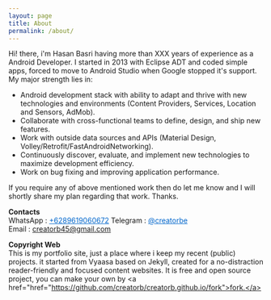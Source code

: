 ```yaml
---	
layout: page	
title: About	
permalink: /about/	
---	
```


 Hi! there, i'm Hasan Basri having more than XXX years of experience as a Android Developer. I started in 2013 with Eclipse ADT and coded simple apps, forced to move to Android Studio when Google stopped it's support. My major strength lies in:	

 - Android development stack with ability to adapt and thrive with new technologies and environments (Content Providers, Services, Location and Sensors, AdMob). 	
- Collaborate with cross-functional teams to define, design, and ship new features.	
- Work with outside data sources and APIs (Material Design, Volley/Retrofit/FastAndroidNetworking).	
- Continuously discover, evaluate, and implement new technologies to maximize development efficiency.	
- Work on bug fixing and improving application performance.	

 If you require any of above mentioned work then do let me know and I will shortly share my plan regarding that work. Thanks.	

 **Contacts**	
WhatsApp : <a href="tel:+6289619060672"  style="color: #06c">+6289619060672</a>	
Telegram : <a href="https://telegram.me/creatorbe"  style="color: #06c">@creatorbe</a>	
Email : <a href="mailto:creatorb45@gmail.com"  style="color: #06c">creatorb45@gmail.com</a>	

 **Copyright Web**	
This is my portfolio site, just a place where i keep my recent (public) projects.  it started from Vyaasa based on Jekyll, created for a no-distraction reader-friendly and focused content websites. It is free and open source project, you can make your own by <a href="href="https://github.com/creatorb/creatorb.github.io/fork">fork.</a>
